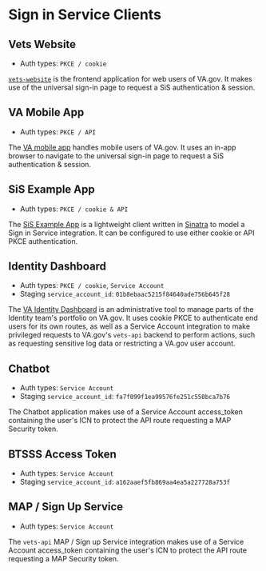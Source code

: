 # Sign in Service Clients

## Vets Website

* Auth types: `PKCE / cookie`

 [`vets-website`](https://github.com/department-of-veterans-affairs/vets-website) is the frontend application for web users of VA.gov. It makes use of the universal sign-in page to request a SiS authentication & session.

## VA Mobile App

* Auth types: `PKCE / API`

The [VA mobile app](https://github.com/department-of-veterans-affairs/va-mobile-app) handles mobile users of VA.gov. It uses an in-app browser to navigate to the universal sign-in page to request a SiS authentication & session.

## SiS Example App

* Auth types: `PKCE / cookie & API`

The [SiS Example App](https://github.com/department-of-veterans-affairs/sign-in-service-client-sinatra) is a lightweight client written in [Sinatra](https://github.com/sinatra/sinatra?tab=readme-ov-file#sinatra) to model a Sign in Service integration. It can be configured to use either cookie or API PKCE authentication.

## Identity Dashboard

* Auth types: `PKCE / cookie`, `Service Account`
* Staging `service_account_id`: `01b8ebaac5215f84640ade756b645f28`

The [VA Identity Dashboard](https://github.com/department-of-veterans-affairs/va-identity-dashboard?tab=readme-ov-file#va-identity-dashboard) is an administrative tool to manage parts of the Identity team's portfolio on VA.gov. It uses cookie PKCE to authenticate end users for its own routes, as well as a Service Account integration to make privileged requests to VA.gov's `vets-api` backend to perform actions, such as requesting sensitive log data or restricting a VA.gov user account.

## Chatbot

* Auth types: `Service Account`
* Staging `service_account_id`: `fa7f099f1ea99576fe251c550bca7b76`

The Chatbot application makes use of a Service Account access_token containing the user's ICN to protect the API route requesting a MAP Security token.

## BTSSS Access Token
* Auth types: `Service Account`
* Staging `service_account_id`: `a162aaef5fb869aa4ea5a227728a753f`

## MAP / Sign Up Service

* Auth types: `Service Account`

The `vets-api` MAP / Sign up Service integration makes use of a Service Account access_token containing the user's ICN to protect the API route requesting a MAP Security token.